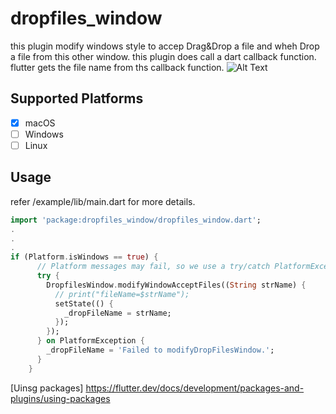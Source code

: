 
# dropfiles_window
this plugin modify windows style to accep Drag&Drop a file and wheh Drop a file from this other window. this plugin does call a dart callback function.
flutter gets the file name from ths callback function.
![Alt Text](https://github.com/gregoryyoon/dropfiles_window/howto.gif)

## Supported Platforms
- [x] macOS
- [ ] Windows
- [ ] Linux

## Usage
refer /example/lib/main.dart for more details.
```dart
import 'package:dropfiles_window/dropfiles_window.dart';
.
.
.
if (Platform.isWindows == true) {
      // Platform messages may fail, so we use a try/catch PlatformException.
      try {
        DropfilesWindow.modifyWindowAcceptFiles((String strName) {
          // print("fileName=$strName");
          setState(() {
            _dropFileName = strName;
          });
        });
      } on PlatformException {
        _dropFileName = 'Failed to modifyDropFilesWindow.';
      }
    }
```
[Uinsg packages] https://flutter.dev/docs/development/packages-and-plugins/using-packages
